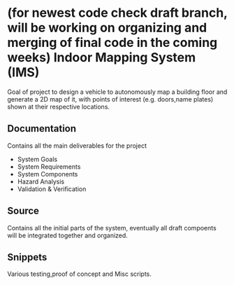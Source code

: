 (for newest code check draft branch, will be working on organizing and merging of final code in the coming weeks)
Indoor Mapping System (IMS)
===========================
Goal of project to design a vehicle to autonomously map a building floor and generate a 2D map of it, with points of interest (e.g. doors,name plates) shown at their respective locations.

Documentation
-------------
Contains all the main deliverables for the project
- System Goals
- System Requirements
- System Components
- Hazard Analysis
- Validation & Verification

Source
------
Contains all the initial parts of the system, eventually all draft compoents will be integrated together and organized.

Snippets
--------
Various testing,proof of concept and Misc scripts.
